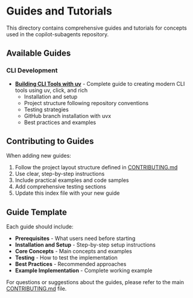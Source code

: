 # Guides and Tutorials

This directory contains comprehensive guides and tutorials for concepts used in the copilot-subagents repository.

## Available Guides

### CLI Development
- **[Building CLI Tools with uv](./building-cli-tools-with-uv.md)** - Complete guide to creating modern CLI tools using uv, click, and rich
  - Installation and setup
  - Project structure following repository conventions
  - Testing strategies
  - GitHub branch installation with uvx
  - Best practices and examples

## Contributing to Guides

When adding new guides:
1. Follow the project layout structure defined in [CONTRIBUTING.md](../../CONTRIBUTING.md)
2. Use clear, step-by-step instructions
3. Include practical examples and code samples
4. Add comprehensive testing sections
5. Update this index file with your new guide

## Guide Template

Each guide should include:
- **Prerequisites** - What users need before starting
- **Installation and Setup** - Step-by-step setup instructions
- **Core Concepts** - Main concepts and examples
- **Testing** - How to test the implementation
- **Best Practices** - Recommended approaches
- **Example Implementation** - Complete working example

For questions or suggestions about the guides, please refer to the main [CONTRIBUTING.md](../../CONTRIBUTING.md) file.